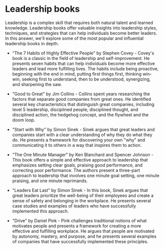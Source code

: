 # Leadership books

Leadership is a complex skill that requires both natural talent and learned knowledge. Leadership books offer valuable insights into leadership styles, techniques, and strategies that can help individuals become better leaders. In this answer, we'll explore some of the most popular and influential leadership books in depth.

* "The 7 Habits of Highly Effective People" by Stephen Covey - Covey's book is a classic in the field of leadership and self-improvement. He presents seven habits that can help individuals become more effective leaders and lead more fulfilling lives. The habits include being proactive, beginning with the end in mind, putting first things first, thinking win-win, seeking first to understand, then to be understood, synergizing, and sharpening the saw.

* "Good to Great" by Jim Collins - Collins spent years researching the factors that separate good companies from great ones. He identified several key characteristics that distinguish great companies, including level 5 leadership, disciplined people, disciplined thought, and disciplined action, the hedgehog concept, and the flywheel and the doom loop.

* "Start with Why" by Simon Sinek - Sinek argues that great leaders and companies start with a clear understanding of why they do what they do. He presents a framework for discovering your own "why" and communicating it to others in a way that inspires them to action.

* "The One Minute Manager" by Ken Blanchard and Spencer Johnson - This book offers a simple and effective approach to leadership that emphasizes setting clear goals, praising good performance, and correcting poor performance. The authors present a three-part approach to leadership that involves one minute goal setting, one minute praising, and one minute reprimands.

* "Leaders Eat Last" by Simon Sinek - In this book, Sinek argues that great leaders prioritize the well-being of their employees and create a sense of safety and belonging in the workplace. He presents several case studies and examples of leaders who have successfully implemented this approach.

* "Drive" by Daniel Pink - Pink challenges traditional notions of what motivates people and presents a framework for creating a more effective and fulfilling workplace. He argues that people are motivated by autonomy, mastery, and purpose, and he presents several examples of companies that have successfully implemented these principles.